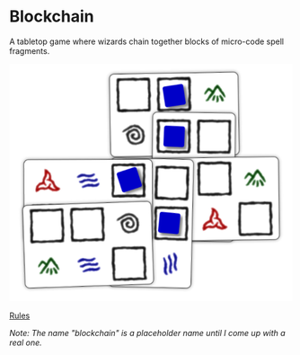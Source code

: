 # Blockchain

A tabletop game where wizards chain together blocks of micro-code spell fragments.

![Sample card layout](img/cards-intro.png)

[Rules](rules.md)

_Note: The name "blockchain" is a placeholder name until
I come up with a real one._
